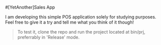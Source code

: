 #[YetAnother]Sales App

I am developing this simple POS application solely for studying purposes. Feel free to give it a try and tell me what you think of it though!

>To test it, clone the repo and run the project located at bin/prj, preferrably in 'Release' mode.
